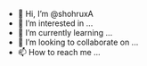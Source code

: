 - 👋 Hi, I’m @shohruxA
- 👀 I’m interested in ...
- 🌱 I’m currently learning ...
- 💞️ I’m looking to collaborate on ...
- 📫 How to reach me ...

<!---
shohruxA/shohruxA is a ✨ special ✨ repository because its `README.md` (this file) appears on your GitHub profile.
You can click the Preview link to take a look at your changes.
--->
